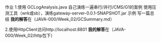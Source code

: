 作业
1.使用 GCLogAnalysis.java 自己演练一遍串行/并行/CMS/G1的案例
使用压测工具（wrk或sb），演练gateway-server-0.0.1-SNAPSHOT.jar 示例
写一篇总结
**我的解答**在（JAVA-000/Week_02/GCSummary.md）

2.使用HttpClient访问http://localhost:8801
**我的解答**在（JAVA-000/Week_02/http包下）
